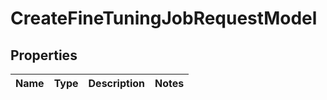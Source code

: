 
# CreateFineTuningJobRequestModel

## Properties
Name | Type | Description | Notes
------------ | ------------- | ------------- | -------------



